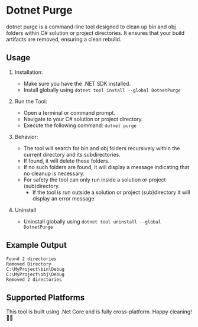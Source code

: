 # Dotnet Purge
dotnet purge is a command-line tool designed to clean up bin and obj folders within C# solution or project directories. It ensures that your build artifacts are removed, ensuring a clean rebuild.

## Usage
1. Installation:
   - Make sure you have the .NET SDK installed.
   - Install globally using `dotnet tool install --global DotnetPurge`
   
2. Run the Tool:
   - Open a terminal or command prompt.
   - Navigate to your C# solution or project directory.
   - Execute the following command: `dotnet purge`

3. Behavior:
   - The tool will search for bin and obj folders recursively within the current directory and its subdirectories.
   - If found, it will delete these folders.
   - If no such folders are found, it will display a message indicating that no cleanup is necessary.
   - For safety the tool can only run inside a solution or project (sub)directory.
     - If the tool is run outside a solution or project (sub)directory it will display an error message

4. Uninstall
    - Uninstall globally using `dotnet tool uninstall --global DotnetPurge`

## Example Output
```text
Found 2 directories
Removed Directory
C:\MyProject\bin\Debug
C:\MyProject\obj\Debug
Removed 2 directories
```

## Supported Platforms
This tool is built using .Net Core and is fully cross-platform. Happy cleaning! 🧹🚀